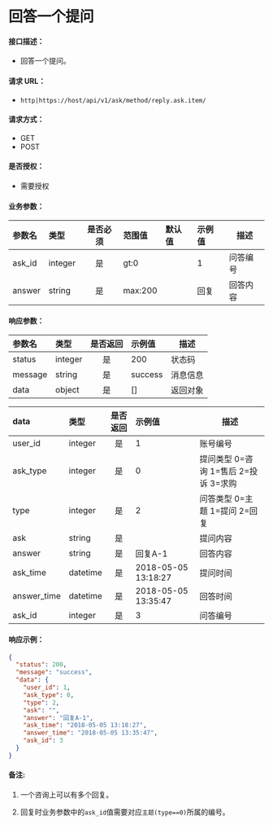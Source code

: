 # 回答一个提问

#### 接口描述：
- 回答一个提问。

#### 请求 URL：
- `http|https://host/api/v1/ask/method/reply.ask.item/`

#### 请求方式：
- GET
- POST

#### 是否授权：
- 需要授权

#### 业务参数：
|参数名|类型|是否必须|范围值|默认值|示例值|描述|
|:----|:---|:---:|:-----|:-----|:-----|-----|
|ask_id |integer |是 |gt:0 | |1 |问答编号 |
|answer |string |是 |max:200 | |回复 |回答内容 |

#### 响应参数：
|参数名|类型|是否返回|示例值|描述|
|:-----|:-----|:---:|:-----|-----|
|status |integer |是 |200 |状态码 |
|message |string |是 |success |消息信息 |
|data |object |是 |[] |返回对象 |

|data|类型|是否返回|示例值|描述|
|:-----|:-----|:---:|:-----|-----|
|user_id |integer |是 |1 |账号编号 |
|ask_type |integer |是 |0 |提问类型 0=咨询 1=售后 2=投诉 3=求购 |
|type |integer |是 |2 |问答类型 0=主题 1=提问 2=回复 |
|ask |string |是 | |提问内容 |
|answer |string |是 |回复A-1 |回答内容 |
|ask_time |datetime |是 |2018-05-05 13:18:27 |提问时间 |
|answer_time |datetime |是 |2018-05-05 13:35:47 |回答时间 |
|ask_id |integer |是 |3 |问答编号 |

#### 响应示例：
```json
{
  "status": 200,
  "message": "success",
  "data": {
    "user_id": 1,
    "ask_type": 0,
    "type": 2,
    "ask": "",
    "answer": "回复A-1",
    "ask_time": "2018-05-05 13:18:27",
    "answer_time": "2018-05-05 13:35:47",
    "ask_id": 3
  }
}
```

#### 备注:
1. 一个咨询上可以有多个回复。

2. 回复时业务参数中的`ask_id`值需要对应`主题(type==0)`所属的编号。